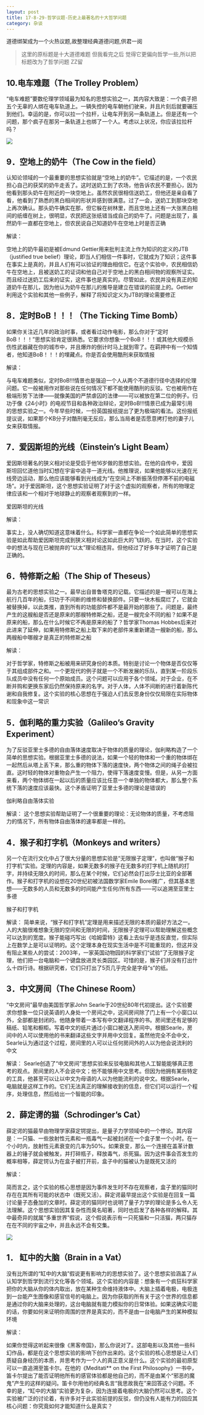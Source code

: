 ```yaml
---
layout: post
title: 17-8-29-哲学议题-历史上最著名的十大哲学问题
category: 杂谈
---
```


道德绑架成为一个火热议题,故整理经典道德问题,供君一阅

>这里的原标题是十大道德难题 但我看完之后 觉得它更偏向哲学一些,所以把标题改为了哲学问题 ZZ留

## 10.电车难题（The Trolley Problem）

“电车难题”要数伦理学领域最为知名的思想实验之一，其内容大致是：一个疯子把五个无辜的人绑在电车轨道上。一辆失控的电车朝他们驶来，并且片刻后就要碾压到他们。幸运的是，你可以拉一个拉杆，让电车开到另一条轨道上。但是还有一个问题，那个疯子在那另一条轨道上也绑了一个人。考虑以上状况，你应该拉拉杆吗？

![](/images/moral/1.jpg)

## 9．空地上的奶牛（The Cow in the field）

认知论领域的一个最重要的思想实验就是“空地上的奶牛”。它描述的是，一个农民担心自己的获奖的奶牛走丢了。这时送奶工到了农场，他告诉农民不要担心，因为他看到那头奶牛在附近的一块空地上。虽然农民很相信送奶工，但他还是亲自看了看，他看到了熟悉的黑白相间的形状并感到很满意。过了一会，送奶工到那块空地上再次确认。那头奶牛确实在那，但它躲在树林里，而且空地上还有一大张黑白相间的纸缠在树上，很明显，农民把这张纸错当成自己的奶牛了。问题是出现了，虽然奶牛一直都在空地上，但农民说自己知道奶牛在空地上时是否正确

解读：

空地上的奶牛最初是被Edmund Gettier用来批判主流上作为知识的定义的JTB（justified true belief）理论，即当人们相信一件事时，它就成为了知识；这件事在事实上是真的，并且人们有可以验证的理由相信它。在这个实验中，农民相信奶牛在空地上，且被送奶工的证词和他自己对于空地上的黑白相间物的观察所证实。而且经过送奶工后来的证实，这件事也是真实的。尽管如此，农民并没有真正的知道奶牛在那儿，因为他认为奶牛在那儿的推导是建立在错误的前提上的。Gettier利用这个实验和其他一些例子，解释了将知识定义为JTB的理论需要修正

## 8．定时BoB！！！（The Ticking Time Bomb）

如果你关注近几年的政治时事，或者看过动作电影，那么你对于“定时BoB！！！”思想实验肯定很熟悉。它要求你想象一个BoB！！！或其他大规模杀伤性武器藏在你的城市中，并且爆炸的倒计时马上就到零了。在羁押中有一个知情者，他知道BoB！！！的埋藏点。你是否会使用酷刑来获取情报

解读：

与电车难题类似，定时BoB!!!情景也是强迫一个人从两个不道德行径中选择的伦理问题。它一般被用作对那些说在任何情况下都不能使用酷刑的反驳。它也被用作在极端形势下法律——就像美国的严禁虐囚的法律——可以被放在第二位的例子。归功于像《24小时》的电视节目和各种政治辩论，定时BoB!!!情景已成为最常引用的思想实验之一。今年早些时候，一份英国报纸提出了更为极端的看法。这份报纸提议说，如果那个KB分子对酷刑毫无反应，那么当局者是否愿意拷打他的妻子儿女来获取情报。

## 7．爱因斯坦的光线（Einstein’s Light Beam）

爱因斯坦著名的狭义相对论是受启于他16岁做的思想实验。在他的自传中，爱因斯坦回忆道他当时幻想在宇宙中追寻一道光线。他推理说，如果他能够以光速在光线旁边运动，那么他应该能够看到光线成为“在空间上不断振荡但停滞不前的电磁场”。对于爱因斯坦，这个思想实验证明了对于这个虚拟的观察者，所有的物理定律应该和一个相对于地球静止的观察者观察到的一样。

爱因斯坦的光线

解读：

事实上，没人确切知道这意味着什么。科学家一直都在争论一个如此简单的思想实验是如此帮助爱因斯坦完成到狭义相对论这如此巨大的飞跃的。在当时，这个实验中的想法与现在已被抛弃的“以太”理论相违背。但他经过了好多年才证明了自己是正确的。

## 6．特修斯之船（The Ship of Theseus）

最为古老的思想实验之一。最早出自普鲁塔克的记载。它描述的是一艘可以在海上航行几百年的船，归功于不间断的维修和替换部件。只要一块木板腐烂了，它就会被替换掉，以此类推，直到所有的功能部件都不是最开始的那些了。问题是，最终产生的这艘船是否还是原来的那艘特修斯之船，还是一艘完全不同的船？如果不是原来的船，那么在什么时候它不再是原来的船了？哲学家Thomas Hobbes后来对此进来了延伸，如果用特修斯之船上取下来的老部件来重新建造一艘新的船，那么两艘船中哪艘才是真正的特修斯之船

解读：

对于哲学家，特修斯之船被用来研究身份的本质。特别是讨论一个物体是否仅仅等于其组成部件之和。一个更现代的例子就是一个不断发展的乐队，直到某一阶段乐队成员中没有任何一个原始成员。这个问题可以应用于各个领域。对于企业，在不断并购和更换东家后仍然保持原来的名字。对于人体，人体不间断的进行着新陈代谢和自我修复。这个实验的核心思想在于强迫人们去反思身份仅仅局限在实际物体和现象中这一常识

## 5．伽利略的重力实验（Galileo’s Gravity Experiment）

为了反驳亚里士多德的自由落体速度取决于物体的质量的理论，伽利略构造了一个简单的思想实验。根据亚里士多德的说法，如果一个轻的物体和一个重的物体绑在一起然后从塔上丢下来，那么重的物体下落的速度快，两个物体之间的绳子会被拉直。这时轻的物体对重物会产生一个阻力，使得下落速度变慢。但是，从另一方面来看，两个物体绑在一起以后的质量应该比任意一个单独的物体都大，那么整个系统下落的速度应该最快。这个矛盾证明了亚里士多德的理论是错误的

伽利略自由落体实验

解读：
这个思想实验帮助证明了一个很重要的理论：无论物体的质量，不考虑阻力的情况下，所有物体自由落体的速率都是一样的。

## 4．猴子和打字机（Monkeys and writers）

另一个在流行文化中占了很大分量的思想实验是“无限猴子定理”，也叫做“猴子和打字机”实验。定理的内容是，如果无数多的猴子在无数多的打字机上随机的打字，并持续无限久的时间，那么在某个时候，它们必然会打出莎士比亚的全部著作。猴子和打字机的设想在20世纪初被法国数学家Emile Borel推广，但其基本思想——无数多的人员和无数多的时间能产生任何/所有东西——可以追溯至亚里士多德

猴子和打字机

解读：
简单来说，“猴子和打字机”定理是用来描述无限的本质的最好方法之一。人的大脑很难想象无限的空间和无限的时间，无限猴子定理可以帮助理解这些概念可以达到的宽度。猴子能碰巧写出《哈姆雷特》这看上去似乎是违反直觉，但实际上在数学上是可以证明的。这个定理本身在现实生活中是不可能重现的，但这并没有阻止某些人的尝试：2003年，一家英国动物园的科学家们“试验”了无限猴子定理，他们把一台电脑和一个键盘放进灵长类园区。可惜的是，猴子们并没有打出什么十四行诗。根据研究者，它们只打出了5页几乎完全是字母“s”的纸。

## 3．中文房间（The Chinese Room）

“中文房间”最早由美国哲学家John Searle于20世纪80年代初提出。这个实验要求你想象一位只说英语的人身处一个房间之中，这间房间除了门上有一个小窗口以外，全部都是封闭的。他随身带着一本写有中文翻译程序的书。房间里还有足够的稿纸、铅笔和橱柜。写着中文的纸片通过小窗口被送入房间中。根据Searle，房间中的人可以使用他的书来翻译这些文字并用中文回复。虽然他完全不会中文，Searle认为通过这个过程，房间里的人可以让任何房间外的人以为他会说流利的中文

解读：
Searle创造了“中文房间”思想实验来反驳电脑和其他人工智能能够真正思考的观点。房间里的人不会说中文；他不能够用中文思考。但因为他拥有某些特定的工具，他甚至可以让以中文为母语的人以为他能流利的说中文。根据Searle，电脑就是这样工作的。它们无法真正的理解接收到的信息，但它们可以运行一个程序，处理信息，然后给出一个智能的印象。

## 2．薛定谔的猫（Schrodinger’s Cat）

薛定谔的猫最早由物理学家薛定锷提出，是量子力学领域中的一个悖论。其内容是：一只猫、一些放射性元素和一瓶毒气一起被封闭在一个盒子里一个小时。在一个小时内，放射性元素衰变的几率为50%。如果衰变，那么一个连接在盖革计数器上的锤子就会被触发，并打碎瓶子，释放毒气，杀死猫。因为这件事会否发生的概率相等，薛定锷认为在盒子被打开前，盒子中的猫被认为是既死又活的

解读：

简而言之，这个实验的核心思想是因为事件发生时不存在观察者，盒子里的猫同时存在在其所有可能的状态中（既死又活）。薛定谔最早提出这个实验是在回复一篇讨论量子态叠加的文章时。薛定谔的猫同时也说明了量子力学的理论是多么令人无法理解。这个思想实验因其复杂性而臭名昭著，同时也启发了各种各样的解释。其中最奇异的就属“多重世界”假说，这个假说表示有一只死猫和一只活猫，两只猫存在在不同的宇宙之中，并且永远不会有交集。

![](/images/moral/2.jpg)

## 1． 缸中的大脑（Brain in a Vat）

没有比所谓的“缸中的大脑”假说更有影响力的思想实验了。这个思想实验涵盖了从认知学到哲学到流行文化等各个领域。这个实验的内容是：想象有一个疯狂科学家把你的大脑从你的体内取出，放在某种生命维持液体中。大脑上插着电极，电极连到一台能产生图像和感官信号的电脑上。因为你获取的所有关于这个世界的信息都是通过你的大脑来处理的，这台电脑就有能力模拟你的日常体验。如果这确实可能的话，你要如何来证明你周围的世界是真实的，而不是由一台电脑产生的某种模拟环境

解读：

如果你觉得这听起来很像《黑客帝国》，那么你说对了。这部电影以及其他一些科幻作品，都是在这个思想实验的影响下创作出来的。这个实验的核心思想是让人们质疑自身经历的本质，并思考作为一个人的真正意义是什么。这个实验的最初原型可以一直追溯至笛卡尔。在他的《Meditati** on the First Philosophy》一书中，笛卡尔提出了能否证明他所有的感官体验都是他自己的，而不是由某个“邪恶的魔鬼”产生的这样的疑问。笛卡尔用他的经典名言“我思故我在”来回答这个问题。不幸的是，“缸中的大脑”实验更为复杂，因为连接着电极的大脑仍然可以思考。这个实验被广泛的讨论着，有许多对于此实验前提的反驳，但仍没有人能有力的回应其核心问题：你究竟如何才能知道什么是真实？

